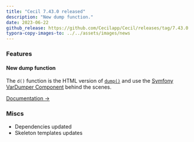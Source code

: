 ```yaml
---
title: "Cecil 7.43.0 released"
description: "New dump function."
date: 2023-06-22
github_release: https://github.com/Cecilapp/Cecil/releases/tag/7.43.0
typora-copy-images-to: ../../assets/images/news
---
```


### Features

#### New dump function

The `d()` function is the HTML version of [`dump()`](https://cecil.app/documentation/templates/#dump) and use the [Symfony VarDumper Component](https://symfony.com/doc/5.4/components/var_dumper.html) behind the scenes.

[Documentation →](/documentation/templates/#d)

### Miscs

- Dependencies updated
- Skeleton templates updates
